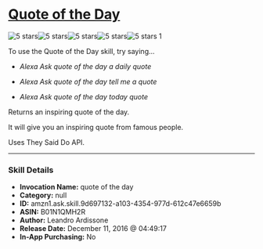 # [Quote of the Day](http://alexa.amazon.com/#skills/amzn1.ask.skill.9d697132-a103-4354-977d-612c47e6659b)
![5 stars](../../images/ic_star_black_18dp_1x.png)![5 stars](../../images/ic_star_black_18dp_1x.png)![5 stars](../../images/ic_star_black_18dp_1x.png)![5 stars](../../images/ic_star_black_18dp_1x.png)![5 stars](../../images/ic_star_black_18dp_1x.png) 1

To use the Quote of the Day skill, try saying...

* *Alexa Ask quote of the day a daily quote*

* *Alexa Ask quote of the day tell me a quote*

* *Alexa Ask quote of the day today quote*

Returns an inspiring quote of the day.

It will give you an inspiring quote from famous people.

Uses They Said Do API.

***

### Skill Details

* **Invocation Name:** quote of the day
* **Category:** null
* **ID:** amzn1.ask.skill.9d697132-a103-4354-977d-612c47e6659b
* **ASIN:** B01N1QMH2R
* **Author:** Leandro Ardissone
* **Release Date:** December 11, 2016 @ 04:49:17
* **In-App Purchasing:** No
